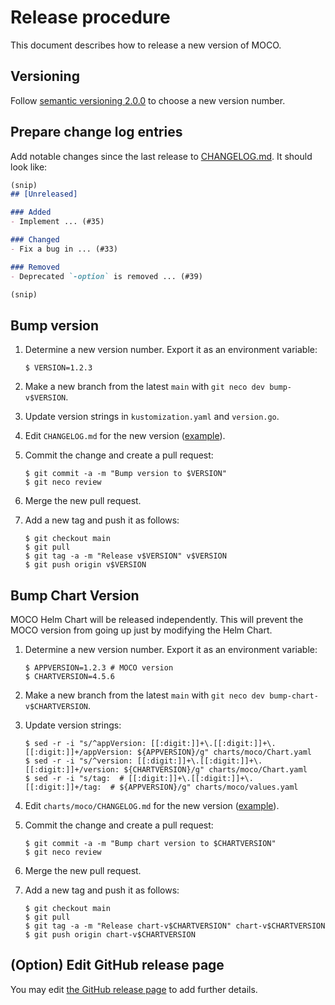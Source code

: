 Release procedure
=================

This document describes how to release a new version of MOCO.

## Versioning

Follow [semantic versioning 2.0.0][semver] to choose a new version number.

## Prepare change log entries

Add notable changes since the last release to [CHANGELOG.md](CHANGELOG.md).
It should look like:

```markdown
(snip)
## [Unreleased]

### Added
- Implement ... (#35)

### Changed
- Fix a bug in ... (#33)

### Removed
- Deprecated `-option` is removed ... (#39)

(snip)
```

## Bump version

1. Determine a new version number.  Export it as an environment variable:

    ```console
    $ VERSION=1.2.3
    ```

2. Make a new branch from the latest `main` with `git neco dev bump-v$VERSION`.
3. Update version strings in `kustomization.yaml` and `version.go`.
4. Edit `CHANGELOG.md` for the new version ([example][]).
5. Commit the change and create a pull request:

    ```console
    $ git commit -a -m "Bump version to $VERSION"
    $ git neco review
    ```

6. Merge the new pull request.
7. Add a new tag and push it as follows:

    ```console
    $ git checkout main
    $ git pull
    $ git tag -a -m "Release v$VERSION" v$VERSION
    $ git push origin v$VERSION
    ```

## Bump Chart Version

MOCO Helm Chart will be released independently.
This will prevent the MOCO version from going up just by modifying the Helm Chart.

1. Determine a new version number.  Export it as an environment variable:

    ```console
    $ APPVERSION=1.2.3 # MOCO version
    $ CHARTVERSION=4.5.6
    ```

2. Make a new branch from the latest `main` with `git neco dev bump-chart-v$CHARTVERSION`.
3. Update version strings:

    ```console
    $ sed -r -i "s/^appVersion: [[:digit:]]+\.[[:digit:]]+\.[[:digit:]]+/appVersion: ${APPVERSION}/g" charts/moco/Chart.yaml
    $ sed -r -i "s/^version: [[:digit:]]+\.[[:digit:]]+\.[[:digit:]]+/version: ${CHARTVERSION}/g" charts/moco/Chart.yaml
    $ sed -r -i "s/tag:  # [[:digit:]]+\.[[:digit:]]+\.[[:digit:]]+/tag:  # ${APPVERSION}/g" charts/moco/values.yaml
    ```

4. Edit `charts/moco/CHANGELOG.md` for the new version ([example][]).
5. Commit the change and create a pull request:

    ```console
    $ git commit -a -m "Bump chart version to $CHARTVERSION"
    $ git neco review
    ```

6. Merge the new pull request.
7. Add a new tag and push it as follows:

    ```console
    $ git checkout main
    $ git pull
    $ git tag -a -m "Release chart-v$CHARTVERSION" chart-v$CHARTVERSION
    $ git push origin chart-v$CHARTVERSION
    ```

## (Option) Edit GitHub release page

You may edit [the GitHub release page](https://github.com/cybozu-go/moco/releases/latest) to add further details.

[semver]: https://semver.org/spec/v2.0.0.html
[example]: https://github.com/cybozu-go/etcdpasswd/commit/77d95384ac6c97e7f48281eaf23cb94f68867f79
